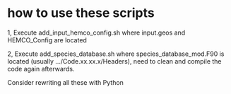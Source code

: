 # how to use these scripts
1, Execute add_input_hemco_config.sh where input.geos and HEMCO_Config are located

2, Execute add_species_database.sh where species_database_mod.F90 is located (usually .../Code.xx.xx.x/Headers), need to clean and compile the code again afterwards.

Consider rewriting all these with Python

